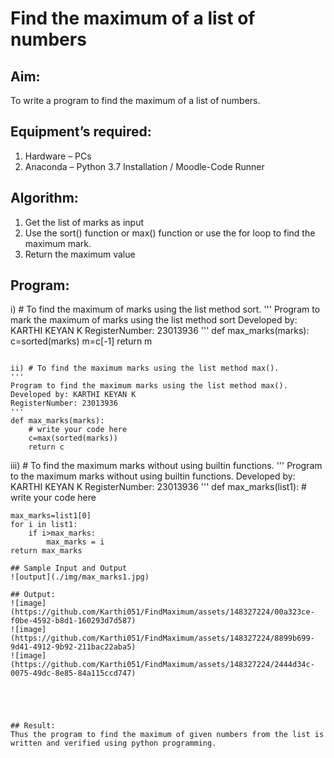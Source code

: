 # Find the maximum of a list of numbers
## Aim:
To write a program to find the maximum of a list of numbers.
## Equipment’s required:
1.	Hardware – PCs
2.	Anaconda – Python 3.7 Installation / Moodle-Code Runner
## Algorithm:
1.	Get the list of marks as input
2.	Use the sort() function or max() function or use the for loop to find the maximum mark.
3.	Return the maximum value
## Program:

i)	# To find the maximum of marks using the list method sort.
''' 
Program to mark the maximum of marks using the list method sort
Developed by: KARTHI KEYAN K
RegisterNumber: 23013936
'''
def max_marks(marks):
    c=sorted(marks)
    m=c[-1]
    return m
```

ii)	# To find the maximum marks using the list method max().
''' 
Program to find the maximum marks using the list method max().
Developed by: KARTHI KEYAN K
RegisterNumber: 23013936
'''
def max_marks(marks):
    # write your code here
    c=max(sorted(marks))
    return c
```

iii) # To find the maximum marks without using builtin functions.
''' 
Program to the maximum marks without using builtin functions.
Developed by: KARTHI KEYAN K
RegisterNumber: 23013936
'''
def max_marks(list1):
    # write your code here
    
    max_marks=list1[0]
    for i in list1:
        if i>max_marks:
            max_marks = i
    return max_marks




```
## Sample Input and Output
![output](./img/max_marks1.jpg) 

## Output:
![image](https://github.com/Karthi051/FindMaximum/assets/148327224/00a323ce-f0be-4592-b8d1-160293d7d587)
![image](https://github.com/Karthi051/FindMaximum/assets/148327224/8899b699-9d41-4912-9b92-211bac22aba5)
![image](https://github.com/Karthi051/FindMaximum/assets/148327224/2444d34c-0075-49dc-8e85-84a115ccd747)





## Result:
Thus the program to find the maximum of given numbers from the list is written and verified using python programming.
